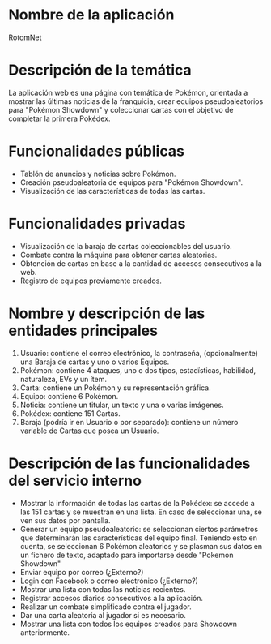 # Nombre de la aplicación
RotomNet

# Descripción de la temática
La aplicación web es una página con temática de Pokémon, orientada a mostrar las
últimas noticias de la franquicia, crear equipos pseudoaleatorios para 
"Pokémon Showdown" y coleccionar cartas con el objetivo de completar la primera Pokédex.

# Funcionalidades públicas
* Tablón de anuncios y noticias sobre Pokémon.
* Creación pseudoaleatoria de equipos para "Pokémon Showdown".
* Visualización de las características de todas las cartas.

# Funcionalidades privadas
* Visualización de la baraja de cartas coleccionables del usuario.
* Combate contra la máquina para obtener cartas aleatorias.
* Obtención de cartas en base a la cantidad de accesos consecutivos a la web.
* Registro de equipos previamente creados.

# Nombre y descripción de las entidades principales
1. Usuario: contiene el correo electrónico, la contraseña, (opcionalmente) una Baraja de cartas y uno o varios Equipos.
2. Pokémon: contiene 4 ataques, uno o dos tipos, estadísticas, habilidad, naturaleza, EVs y un ítem.
3. Carta: contiene un Pokémon y su representación gráfica.
4. Equipo: contiene 6 Pokémon.
5. Noticia: contiene un titular, un texto y una o varias imágenes.
6. Pokédex: contiene 151 Cartas.
7. Baraja (podría ir en Usuario o por separado): contiene un número variable de Cartas que posea un Usuario.

# Descripción de las funcionalidades del servicio interno
* Mostrar la información de todas las cartas de la Pokédex: se accede a las 151 cartas y se muestran en una lista. En caso de seleccionar una, se ven sus datos por pantalla.
* Generar un equipo pseudoaleatorio: se seleccionan ciertos parámetros que determinarán las características del equipo final. Teniendo esto en cuenta, se seleccionan 6 Pokémon aleatorios y se plasman sus datos en un fichero de texto, adaptado para importarse desde "Pokemon Showdown"
* Enviar equipo por correo (¿Externo?)
* Login con Facebook o correo electrónico (¿Externo?)
* Mostrar una lista con todas las noticias recientes.
* Registrar accesos diarios consecutivos a la aplicación.
* Realizar un combate simplificado contra el jugador.
* Dar una carta aleatoria al jugador si es necesario.
* Mostrar una lista con todos los equipos creados para Showdown anteriormente.
